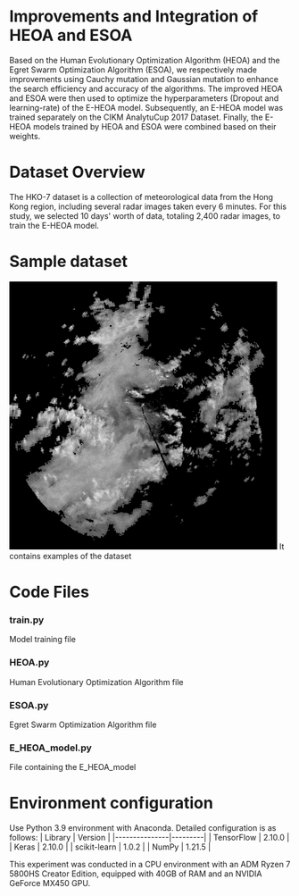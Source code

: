 # Improvements and Integration of HEOA and ESOA

Based on the Human Evolutionary Optimization Algorithm (HEOA) and the Egret Swarm Optimization Algorithm (ESOA), we respectively made improvements using Cauchy mutation and Gaussian mutation to enhance the search efficiency and accuracy of the algorithms. The improved HEOA and ESOA were then used to optimize the hyperparameters (Dropout and learning-rate) of the E-HEOA model. Subsequently, an E-HEOA model was trained separately on the CIKM AnalytuCup 2017 Dataset. Finally, the E-HEOA models trained by HEOA and ESOA were combined based on their weights.
# Dataset Overview

The HKO-7 dataset is a collection of meteorological data from the Hong Kong region, including several radar images taken every 6 minutes. For this study, we selected 10 days' worth of data, totaling 2,400 radar images, to train the E-HEOA model.
# Sample dataset

![Radar Image](Sample%20Dataset/RAD090627151200.png)
It contains examples of the dataset
# Code Files

### train.py
Model training file

### HEOA.py
Human Evolutionary Optimization Algorithm file

### ESOA.py
Egret Swarm Optimization Algorithm file

### E_HEOA_model.py
File containing the E_HEOA_model
# Environment configuration

Use Python 3.9 environment with Anaconda. Detailed configuration is as follows:
| Library       | Version |
|---------------|---------|
| TensorFlow    | 2.10.0  |
| Keras         | 2.10.0  |
| scikit-learn  | 1.0.2   |
| NumPy         | 1.21.5  |

This experiment was conducted in a CPU environment with an ADM Ryzen 7 5800HS Creator Edition, equipped with 40GB of RAM and an NVIDIA GeForce MX450 GPU.
